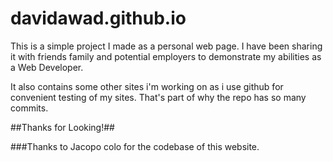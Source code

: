 davidawad.github.io
===================

This is a simple project I made as a personal web page. I have been sharing it with friends family and potential employers to demonstrate my abilities as a Web Developer.

It also contains some other sites i'm working on as i use github for convenient testing of my sites. That's part of why the repo has so many commits.


##Thanks for Looking!##

###Thanks to Jacopo colo for the codebase of this website.
